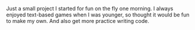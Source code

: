 Just a small project I started for fun on the fly one morning. I always enjoyed text-based games when I was younger, so thought it would be fun to make my own. And also get more practice writing code.
